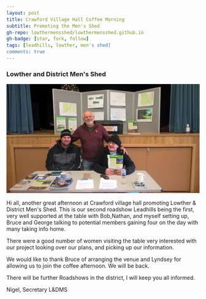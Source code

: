 ```yaml
---
layout: post
title: Crawford Village Hall Coffee Morning
subtitle: Promoting the Men's Shed
gh-repo: lowthermensshed/lowthermensshed.github.io
gh-badge: [star, fork, follow]
tags: [leadhills, lowther, men's shed]
comments: true
---
```

### Lowther and District Men's Shed

!['Nathan, Nigel and Bob at Crawford Village Hall'](../assets/img/crawford_village_hall_9_11_23.jpg)

Hi all, another great afternoon at Crawford village hall promoting Lowther & District Men's Shed. This is our second roadshow Leadhills being the first, very well supported at the table with Bob,Nathan, and myself setting up, Bruce and George talking to potential members gaining four on the day with many taking info home.

There were a good number of women visiting the table very interested with our project looking over our plans, and picking up our information.

We would like to thank Bruce of arranging the venue and Lyndsey for allowing us to join the coffee afternoon. We will be back.

There will be further Roadshows in the district, I will keep you all informed.

Nigel, Secretary L&DMS